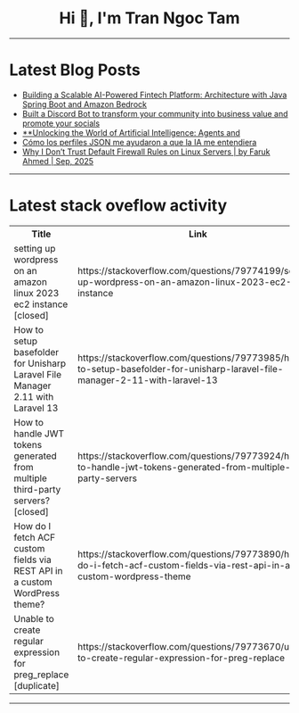 <h1 align="center">Hi 👋, I'm Tran Ngoc Tam</h1>

---

# Latest Blog Posts 
<!-- BLOG-POST-LIST:START -->
- [Building a Scalable AI-Powered Fintech Platform: Architecture with Java Spring Boot and Amazon Bedrock](https://dev.to/shiv-centcapital/building-a-scalable-ai-powered-fintech-platform-architecture-with-java-spring-boot-and-amazon-25kl)
- [Built a Discord Bot to transform your community into business value and promote your socials](https://dev.to/romo_ivaldy_49821ae91768/built-a-discord-bot-to-transform-your-community-into-business-value-and-promote-your-socials-2p1p)
- [**Unlocking the World of Artificial Intelligence: Agents and](https://dev.to/drcarlosruizviquez/unlocking-the-world-of-artificial-intelligence-agents-and-5hl4)
- [Cómo los perfiles JSON me ayudaron a que la IA me entendiera](https://dev.to/iblancasa/como-los-perfiles-json-me-ayudaron-a-que-la-ia-me-entendiera-12)
- [Why I Don’t Trust Default Firewall Rules on Linux Servers | by Faruk Ahmed | Sep, 2025](https://dev.to/cyberwebpen/why-i-dont-trust-default-firewall-rules-on-linux-servers-by-faruk-ahmed-sep-2025-4f4j)
<!-- BLOG-POST-LIST:END -->

---

# Latest stack oveflow activity
<table>
  <tr><th>Title</th><th>Link</th></tr>
  <!-- STACKOVERFLOW:START --><tr><td>setting up wordpress on an amazon linux 2023 ec2 instance [closed]</td><td>https://stackoverflow.com/questions/79774199/setting-up-wordpress-on-an-amazon-linux-2023-ec2-instance</td></tr><tr><td>How to setup basefolder for Unisharp Laravel File Manager 2.11 with Laravel 13</td><td>https://stackoverflow.com/questions/79773985/how-to-setup-basefolder-for-unisharp-laravel-file-manager-2-11-with-laravel-13</td></tr><tr><td>How to handle JWT tokens generated from multiple third-party servers? [closed]</td><td>https://stackoverflow.com/questions/79773924/how-to-handle-jwt-tokens-generated-from-multiple-third-party-servers</td></tr><tr><td>How do I fetch ACF custom fields via REST API in a custom WordPress theme?</td><td>https://stackoverflow.com/questions/79773890/how-do-i-fetch-acf-custom-fields-via-rest-api-in-a-custom-wordpress-theme</td></tr><tr><td>Unable to create regular expression for preg_replace [duplicate]</td><td>https://stackoverflow.com/questions/79773670/unable-to-create-regular-expression-for-preg-replace</td></tr><!-- STACKOVERFLOW:END -->
</table>

---


